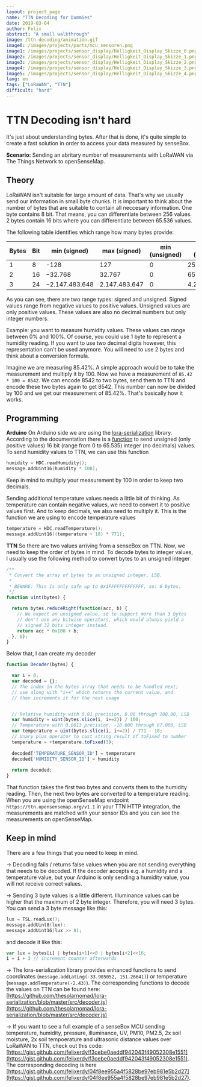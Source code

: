 ```yaml
---
layout: project_page
name: "TTN Decoding for Dummies"
date: 2019-03-04
author: Felix
abstract: "A small walkthrough"
image: /ttn-decoding/animation.gif
image0: /images/projects/parts/mcu_sensoren.png
image1: /images/projects/sensor_display/Helligkeit_Display_Skizze_0.png
image2: /images/projects/sensor_display/Helligkeit_Display_Skizze_1.png
image3: /images/projects/sensor_display/Helligkeit_Display_Skizze_2.png
image4: /images/projects/sensor_display/Helligkeit_Display_Skizze_3.png
image5: /images/projects/sensor_display/Helligkeit_Display_Skizze_4.png 
lang: en
tags: ["LoRaWAN", "TTN"]
difficult: "hard"
---
```

# TTN Decoding isn't hard
It's just about understanding bytes. After that is done, it's quite simple to create a fast solution in order to access your data measured by senseBox.

__Scenario:__ Sending an abritary number of measurements with LoRaWAN via The Things Network to openSenseMap.

## Theory
LoRaWAN isn't suitable for large amount of data. That's why we usually send our information in small byte chunks. It is important to think about the number of bytes that are suitable to contain all neccesary information. One byte contains 8 bit. That means, you can differentiate between 256 values. 2 bytes contain 16 bits where you can differentiate between 65.536 values.

The following table identifies which range how many bytes provide:

| Bytes | Bit | min (signed)   | max (signed)  | min (unsigned) | max (unsigned) |
|-------|-----|----------------|---------------|----------------|----------------|
| 1     | 8   | -128           | 127           | 0              | 255            |
| 2     | 16  | −32.768        | 32.767        | 0              | 65.535         |
| 3     | 24  | −2.147.483.648 | 2.147.483.647 | 0              | 4.294.967.295  |

As you can see, there are two range types: signed and unsigned. Signed values range from negative values to positive values. Unsigned values are only positive values. These values are also no decimal numbers but only integer numbers.

Example: you want to measure humidity values. These values can range between 0% and 100%. Of course, you could use 1 byte to represent a humidity reading. If you want to use two decimal digits however, this representation can't be used anymore. You will need to use 2 bytes and think about a conversion formula. 

Imagine we are measuring 85.42%. A simple approach would be to take the measurement and multiply it by 100. Now we have a measurement of `85.42 * 100 = 8542`. We can encode 8542 to two bytes, send them to TTN and encode these two bytes again to get 8542. This number can now be divided by 100 and we get our measurement of 85.42%. That's basically how it works.

## Programming

__Arduino__
On Arduino side we are using the [lora-serialization](https://github.com/thesolarnomad/lora-serialization) library. According to the documentation there is a [function](https://github.com/thesolarnomad/lora-serialization#unsigned-16bit-integer-2-bytes) to send unsigned (only positive values) 16 bit (range from 0 to 65.535) integer (no decimals) values. To send humidity values to TTN, we can use this function
```c
humidity = HDC.readHumidity();
message.addUint16(humidity * 100);
```
Keep in mind to multiply your measurement by 100 in order to keep two decimals.

Sending additional temperature values needs a little bit of thinking. As temperature can contain negative values, we need to convert it to positive values first. And to keep decimals, we also need to multiply it. This is the function we are using to encode temperature values
```c
temperature = HDC.readTemperature();
message.addUint16((temperature + 18) * 771);
```

__TTN__
So there are two values arriving from a senseBox on TTN. Now, we need to keep the order of bytes in mind. To decode bytes to integer values, I usually use the following method to convert bytes to an unsigned integer
```js
/**
 * Convert the array of bytes to an unsigned integer, LSB. 
 *
 * BEWARE: This is only safe up to 0x1FFFFFFFFFFFFF, so: 6 bytes.
 */
function uint(bytes) {

  return bytes.reduceRight(function(acc, b) {
    // We expect an unsigned value, so to support more than 3 bytes
    // don't use any bitwise operators, which would always yield a
    // signed 32 bits integer instead.
    return acc * 0x100 + b;
  }, 0);
}
```

Below that, I can create my decoder
```js
function Decoder(bytes) {

  var i = 0;     
  var decoded = {};
  // The index in the bytes array that needs to be handled next;
  // use along with "i++" which returns the current value, and
  // then increments it for the next usage


  // Relative humidity with 0.01 precision, 0.00 through 100.00, LSB
  var humidity = uint(bytes.slice(i, i+=2)) / 100;
  // Temperature with 0.0013 precision, -18.000 through 67.000, LSB
  var temperature = uint(bytes.slice(i, i+=2)) / 771 - 18;
  // Unary plus operator to cast string result of toFixed to number
  temperature = +temperature.toFixed(3);
  
  decoded['TEMPERATURE_SENSOR_ID'] = temperature
  decoded['HUMIDITY_SENSOR_ID'] = humidity
  
  return decoded;
}
```

That function takes the first two bytes and converts them to the humidity reading. Then, the next two bytes are converted to a temperature reading. When you are using the openSenseMap endpoint `https://ttn.opensensemap.org/v1.1` in your TTN HTTP integration, the measurements are matched with your sensor IDs and you can see the measurements on openSenseMap.

## Keep in mind
There are a few things that you need to keep in mind. 

→ Decoding fails / returns false values when you are not sending everything that needs to be decoded. If the decoder accepts e.g. a humidity and a temperature value, but your Arduino is only sending a humidity value, you will not receive correct values.

→ Sending 3 byte values is a little different. Illuminance values can be higher that the maximum of 2 byte integer. Therefore, you will need 3 bytes. You can send a 3 byte message like this: 
```c
lux = TSL.readLux();
message.addUint8(lux);
message.addUint16(lux >> 8);
```
and decode it like this:
```js
var lux = bytes[i] | bytes[i+1]<<8 | bytes[i+2]<<16;
i = i + 3 // increment counter afterwards
```

→ The lora-serialization library provides enhanced functions to send coordinates (`message.addLatLng(-33.905052, 151.26641)`) or temperature (`message.addTemperature(-2.43)`). The corresponding functions to decode the values on TTN can be found here: [https://github.com/thesolarnomad/lora-serialization/blob/master/src/decoder.js](https://github.com/thesolarnomad/lora-serialization/blob/master/src/decoder.js)

→ If you want to see a full example of a senseBox MCU sending temperature, humidity, pressure, illuminance, UV, PM10, PM2.5, 2x soil moisture, 2x soil tempoerature and ultrasonic distance values over LoRaWAN to TTN, check out this code: [https://gist.github.com/felixerdy/f3cebe0aeddf942043f49052308e1551](https://gist.github.com/felixerdy/f3cebe0aeddf942043f49052308e1551). The corresponding decoding is here [https://gist.github.com/felixerdy/04f8ee955a4f5828be97eb981e5b2d27](https://gist.github.com/felixerdy/04f8ee955a4f5828be97eb981e5b2d27).


